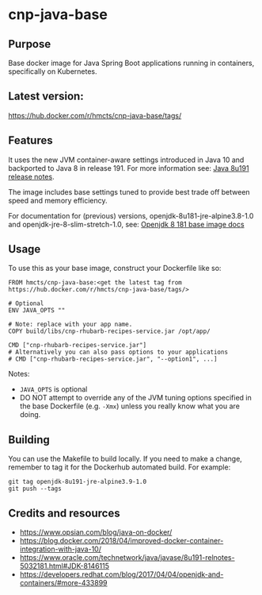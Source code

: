 # cnp-java-base

## Purpose
Base docker image for Java Spring Boot applications running in containers, specifically on Kubernetes.

## Latest version:
https://hub.docker.com/r/hmcts/cnp-java-base/tags/

## Features

It uses the new JVM container-aware settings introduced in Java 10 and backported to Java 8 in release 191. For more information see:
[Java 8u191 release notes](https://www.oracle.com/technetwork/java/javase/8u191-relnotes-5032181.html#JDK-8146115).

The image includes base settings tuned to provide best trade off between speed and memory efficiency. 

For documentation for (previous) versions, openjdk-8u181-jre-alpine3.8-1.0  and openjdk-jre-8-slim-stretch-1.0, see:
[Openjdk 8 181 base image docs](https://github.com/hmcts/cnp-java-base/tree/openjdk-8u181-jre-alpine3.8-1.0) 

## Usage
To use this as your base image, construct your Dockerfile like so:
```
FROM hmcts/cnp-java-base:<get the latest tag from https://hub.docker.com/r/hmcts/cnp-java-base/tags/>

# Optional
ENV JAVA_OPTS ""

# Note: replace with your app name.
COPY build/libs/cnp-rhubarb-recipes-service.jar /opt/app/

CMD ["cnp-rhubarb-recipes-service.jar"]
# Alternatively you can also pass options to your applications
# CMD ["cnp-rhubarb-recipes-service.jar", "--option1", ...]

```

Notes:
* `JAVA_OPTS` is optional
* DO NOT attempt to override any of the JVM tuning options specified in the base Dockerfile (e.g. `-Xmx`) unless you really
know what you are doing.

## Building
You can use the Makefile to build locally.  If you need to make a change, remember to tag it for the Dockerhub automated build.  For example:
```
git tag openjdk-8u191-jre-alpine3.9-1.0
git push --tags
```

## Credits and resources
* https://www.opsian.com/blog/java-on-docker/
* https://blog.docker.com/2018/04/improved-docker-container-integration-with-java-10/
* https://www.oracle.com/technetwork/java/javase/8u191-relnotes-5032181.html#JDK-8146115
* https://developers.redhat.com/blog/2017/04/04/openjdk-and-containers/#more-433899

